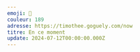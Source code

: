 ```yaml
---
emoji: 🥨
couleur: 189
adresse: https://timothee.goguely.com/now
titre: En ce moment
update: 2024-07-12T00:00:00.000Z
---
```


